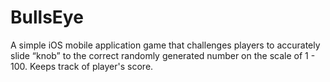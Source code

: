 # BullsEye
A simple iOS mobile application game that challenges players to accurately slide “knob” to the correct randomly generated number on the scale of 1 - 100. Keeps track of player's score.
